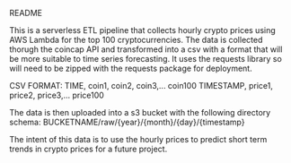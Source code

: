 README

This is a serverless ETL pipeline that collects hourly crypto prices using AWS Lambda for the top 100 cryptocurrencies. The data is collected thorugh the coincap API and transformed into a csv with a format that will be more suitable to time series forecasting. It uses the requests library so will need to be zipped with the requests package for deployment.

CSV FORMAT:
  TIME, coin1, coin2, coin3,... coin100
  TIMESTAMP, price1, price2, price3,... price100


The data is then uploaded into a s3 bucket with the following directory schema:
  BUCKETNAME/raw/{year}/{month}/{day}/{timestamp}

The intent of this data is to use the hourly prices to predict short term trends in crypto prices for a future project.
